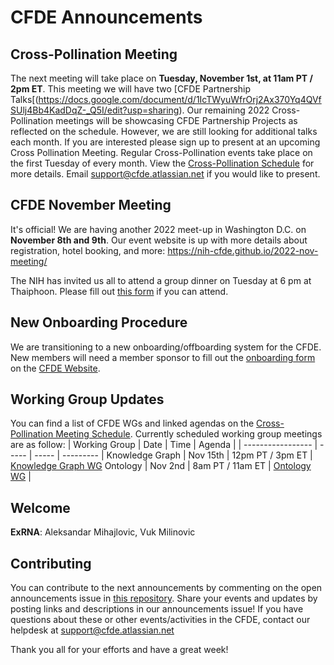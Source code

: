# CFDE Announcements

## Cross-Pollination Meeting
The next meeting will take place on **Tuesday, November 1st, at 11am PT / 2pm ET**.  This meeting we will have two [CFDE Partnership Talks[(https://docs.google.com/document/d/1IcTWyuWfrOrj2Ax370Yq4QVfSUlj4Bb4KadDqZ-_Q5I/edit?usp=sharing). Our remaining 2022 Cross-Pollination meetings will be showcasing CFDE Partnership Projects as reflected on the schedule. However, we are still looking for additional talks each month. If you are interested please sign up to present at an upcoming Cross Pollination Meeting. Regular Cross-Pollination events take place on the first Tuesday of every month. View the [Cross-Pollination Schedule](https://docs.google.com/spreadsheets/d/1hQAeOLkivUZZnwZ_KxfGw3neezMaWbrPk9nnFiKfQGA/edit?usp=sharing) for more details. Email [support@cfde.atlassian.net](mailto:support@cfde.atlassian.net) if you would like to present.

## CFDE November Meeting
It's official! We are having another 2022 meet-up in Washington D.C. on **November 8th and 9th**. Our event website is up with more details about registration, hotel booking, and more: https://nih-cfde.github.io/2022-nov-meeting/ 

The NIH has invited us all to attend a group dinner on Tuesday at 6 pm at Thaiphoon. Please fill out [this form](https://forms.gle/eg56LViZkUfBWvXv7) if you can attend.

## New Onboarding Procedure
We are transitioning to a new onboarding/offboarding system for the CFDE. New members will need a member sponsor to fill out the [onboarding form](https://www.nih-cfde.org/onboarding-form/) on the [CFDE Website](https://www.nih-cfde.org/). 

## Working Group Updates
You can find a list of CFDE WGs and linked agendas on the [Cross-Pollination Meeting Schedule](https://docs.google.com/spreadsheets/d/1hQAeOLkivUZZnwZ_KxfGw3neezMaWbrPk9nnFiKfQGA/edit?usp=sharing). Currently scheduled working group meetings are as follow: 
| Working Group | Date | Time | Agenda |
| ----------------- | ----- | ----- | --------- | 
Knowledge Graph | Nov 15th | 12pm PT / 3pm ET | [Knowledge Graph WG](https://docs.google.com/document/d/1WvpkLxWPW0XxZsam6jEJeEUQr2sQ0EWC/edit?usp=sharing&ouid=111367545760360703840&rtpof=true&sd=true)
Ontology | Nov 2nd  | 8am PT / 11am ET | [Ontology WG](https://docs.google.com/document/d/1VoHHBeWfol6XNJa3kzOnOFuTaIrcLYbqKYQcOnj1oh4/edit?usp=sharing) |

## Welcome
**ExRNA**: Aleksandar Mihajlovic, Vuk Milinovic

## Contributing
You can contribute to the next announcements by commenting on the open announcements issue in [this repository](https://github.com/nih-cfde/announcements/issues). Share your events and updates by posting links and descriptions in our announcements issue! If you have questions about these or other events/activities in the CFDE, contact our helpdesk at support@cfde.atlassian.net

Thank you all for your efforts and have a great week!
